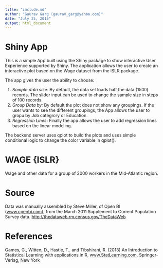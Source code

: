 ```yaml
---
title: "include.md"
author: "Gaurav Garg (gaurav_garg@yahoo.com)"
date: "July 25, 2015"
output: html_document
---
```


# Shiny App 
This is a simple App built using the Shiny package to show interactive User Experience supported by Shiny. The application allows the user to create an interactive plot based on the Wage dataset from the ISLR package.  

The app gives the user the ability to choose:
1. *Sample data size:* By default, the data set loads half the data (1500) records. The slider input can be used to change the sample size in steps of 100 records. 
2. *Group Data by:* By default the plot does not show any groupings. If the user wants to see the different groupings, the App allows the user to gropu by Job categrory or Education. 
3. *Regression Lines*: Finally the app allows the user to add regression lines based on the linear modeling. 

The backend server uses qplot to build the plots and uses simple conditional logic to change the color variable in qplot(). 

# WAGE {ISLR} 
Wage and other data for a group of 3000 workers in the Mid-Atlantic region. 

# Source 
Data was manually assembled by Steve Miller, of Open BI (www.openbi.com), from the March 2011 Supplement to Current Population Survey data. 
http://thedataweb.rm.census.gov/TheDataWeb

# References 
Games, G., Witten, D., Hastie, T., and Tibshirani, R. (2013) An Introduction to Statistical Learning with applications in R, www.StatLearning.com, Springer-Verlag, New York